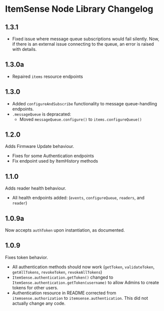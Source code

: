 # ItemSense Node Library Changelog

## 1.3.1
- Fixed issue where message queue subscriptions would fail silently. Now, if there is an external issue connecting to the queue, an error is raised with details.

## 1.3.0a
- Repaired `items` resource endpoints

## 1.3.0
- Added `configureAndSubscribe` functionality to message queue-handling endpoints.
- `.messageQueue` is depracated:
  - Moved `messageQueue.configure()` to `items.configureQueue()`

## 1.2.0
Adds Firmware Update behaviour.
- Fixes for some Authentication endpoints
- Fix endpoint used by ItemHistory methods

## 1.1.0
Adds reader health behaviour.
- All health endpoints added: (`events`, `configureQueue`, `readers`, and `reader`)

## 1.0.9a
Now accepts `authToken` upon instantiation, as documented.

## 1.0.9
Fixes token behavior.
- All authentication methods should now work (`getToken`, `validateToken`, `getAllTokens`, `revokeToken`, `revokeAllTokens`)
- `ItemSense.authentication.getToken()` changed to `ItemSense.authentication.getToken(username)` to allow Admins to create tokens for other users.
- Authentication resource in README corrected from `itemsense.authorization` to `itemsense.authentication`. This did not actually change any code.
